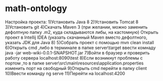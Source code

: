 # math-ontology
Настройка проекта:
1)Установить Java 8
2)Установить Tomcat 8
3)Установить git
4)Скачать Maven 3 (при желании, можно заменить дефолтную папку .m2, куда складываются либы, на кастомную)
Открыть проект в Intellij IDEA (указать скачанный Maven вместо дефолтного, указать JDK для Java 8)
5)Собрать проект с помощью mvn clean install
6)Открыть cmd ,либо в терминале в папке server\target ввести комнаду java -jar web-wiki-0.0.1-SNAPSHOT.jar
7)Войти в браузер и проверить работу сервера localhost:8090\test
8)Если возникнут проблемы с портом ,то в папке server\src\main\resources\application.properties изменить порт на свободный 
9)Открыть cmd перейти в папку client
10)Ввести команду ng serve 
11)Перейти на localhost:4200
